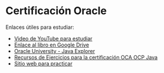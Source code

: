 <!DOCTYPE html> <html lang="es"> 
  <head> <meta charset="UTF-8"> <meta name="viewport" content="width=device-width, initial-scale=1.0"> 
   
  </head>
  <body> 
    <h1>Certificación Oracle</h1>
    <p>Enlaces útiles para estudiar:</p> 
    <ul> 
      <li><a href="https://www.youtube.com/watch?v=VXiCiPYqFMg&t=6677s">Video de YouTube para estudiar</a></li> 
      <li><a href="https://drive.google.com/drive/u/0/folders/18HwRCuU2PSuubbKkK8j1pUGAHY8ZtKzm">Enlace al libro en Google Drive</a></li> 
      <li><a href="https://mylearn.oracle.com/ou/learning-path/java-explorer/79726">Oracle University - Java Explorer</a></li> 
      <li><a href="https://enthuware.com/oca-ocp-java-certification-resources/268-oca-java-8-sample-questions">Recursos de Ejercicios para la certificación OCA OCP Java</a></li>
      <li><a href="https://enthuware.com/">Sitio web para practicar</a></li> 
    </ul> 
  </body> 
  </html>

